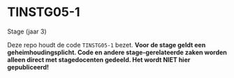 # TINSTG05-1
Stage (jaar 3)

Deze repo houdt de code `TINSTG05-1` bezet. **Voor de stage geldt een geheimhoudingsplicht. Code en andere stage-gerelateerde zaken worden alleen direct met stagedocenten gedeeld. Het wordt NIET hier gepubliceerd!**
